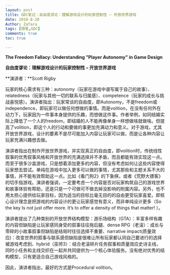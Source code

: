 ```yaml
---
layout: post
title: GDC笔记：自由度谬论：理解游戏设计的玩家控制性 – 开放世界游戏
date: 2018-8-20
Author: Zafara
tags: [随笔,GDC]
comments: true
toc: true

---
```


**The Freedom Fallacy: Understanding "Player Autonomy" in Game Design**

**自由度谬论：理解游戏设计的玩家控制性 – 开放世界游戏**

**演讲者：**Scott Rigby

 玩家的核心需求有三种：autonomy（玩家在游戏中谱写属于自己的故事）、relatedness（玩家与其他一切的联系与归属感）、competence（玩家的成长与挑战喜悦感）。演讲者指出：玩家常谈的自由度，即Autonomy，不是freedom或independence，即玩家可以做任何想做的事情。而是volition，在没有任何外在动力下，玩家因为一件事本身提供的乐趣，而想做这件事。作者举例，如同结婚实际上降低了一个人的freedom，即结婚的人不能再像单身一样想做啥就做啥。但提高了volition，即这个人的行动和要做的事更加充满动力和意义。对于游戏，尤其开放世界游戏，设计的要素不是尽可能加入内容让玩家可以做，而是让各种内容让玩家充满兴趣想去做。



 演讲者指出在制作开放世界游戏，并实现真正的自由度，即volition时，传统线性叙事的优秀叙事风格和开放世界的充满选择并不矛盾，而且都能有效实现这一点。而至于很多沙盒游戏，只是想着添加更多的内容，但没有考虑如何让这些内容使得玩家想去尝试。单纯在游戏中加入更多可以做的事情，尤其那些和主题关系不大的事情，并不能有效帮助这一点。比如《看门狗2》的下象棋，或者《荒野大镖客》的切手指游戏。演讲者强调，一定要考虑一个内容是否对玩家构筑自己的游戏世界和故事体验有帮助，还是只是一个可做可不做去掉没影响的附属内容。另外，也不用太担心提供给玩家目标，因为适当的目标比毫无目的的自由更受玩家喜爱。即核心设计理念是把游戏的内容设计的更让玩家感觉有意义，而非单纯设计更多（So the key Is not just offer more. It’s to offer a density of things that matter! ）。



演讲者提出了几种类别的开放世界结构模型：游乐场结构（GTA）：丰富多样有趣的内容但缺陷是让玩家感同身受的叙事往往拖后腿、dense RPG（老滚）：成长与零碎的小故事叙事但缺陷是结局时往往选择不重要、narrative impact(质量效应)：改变世界的叙事与联系感但缺陷是很难让所有玩家都认同自己要进行的选择被游戏考虑到、hybrid（巫师3）：结合老滚碎片任务叙事和质量效应史诗主线，同时小任务和主线交织在一起并共同提供为一个核心体验服务。没有绝对优秀的结构模型，只有更适合自己游戏风格的。



 因此，演讲者指出，最好的方式是Procedural volition。
